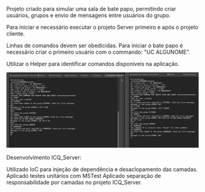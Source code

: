 Projeto criado para simular uma sala de bate papo, permitindo criar usuários, grupos e envio de mensagens entre usuários do grupo. 


Para iniciar e necessário executar o projeto Server primeiro e após o projeto cliente.

Linhas de comandos devem ser obedicidas. Para iniciar o bate papo é necessário criar o primeiro usuário com o commando: "UC ALGUNOME".

Utilizar o Helper para identificar comandos disponíveis na aplicação.

![alt text](https://github.com/dionisoliveira/ICQ_Chat/blob/main/SampleChatWorking.png?raw=true)



Desenvolvimento ICQ_Server:

Utilizado IoC para injeção de dependência e desaclopamento das camadas.
Aplicado testes unitários com MSTest
Aplicado separação de responsabilidade por camadas no projeto ICQ_Server.
